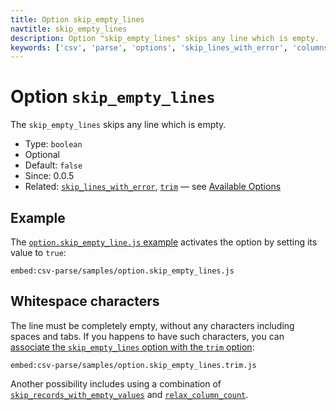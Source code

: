 ```yaml
---
title: Option skip_empty_lines
navtitle: skip_empty_lines
description: Option "skip_empty_lines" skips any line which is empty.
keywords: ['csv', 'parse', 'options', 'skip_lines_with_error', 'columns']
---
```


# Option `skip_empty_lines`

The `skip_empty_lines` skips any line which is empty.

* Type: `boolean`
* Optional
* Default: `false`
* Since: 0.0.5
* Related: [`skip_lines_with_error`](/parse/options/skip_lines_with_error/), [`trim`](/parse/options/trim/) &mdash; see [Available Options](/parse/options/#available-options)

## Example

The [`option.skip_empty_line.js` example](https://github.com/adaltas/node-csv/blob/master/packages/csv-parse/samples/option.skip_empty_lines.js) activates the option by setting its value to `true`:

`embed:csv-parse/samples/option.skip_empty_lines.js`

## Whitespace characters

The line must be completely empty, without any characters including spaces and tabs. If you happens to have such characters, you can [associate the `skip_empty_lines` option with the `trim` option](https://github.com/adaltas/node-csv/blob/master/packages/csv-parse/samples/option.skip_empty_lines.trim.js):

`embed:csv-parse/samples/option.skip_empty_lines.trim.js`

Another possibility includes using a combination of [`skip_records_with_empty_values`](csv-parse/samples/option.skip_records_with_empty_values.js) and [`relax_column_count`](csv-parse/samples/option.relax_column_count.js).
